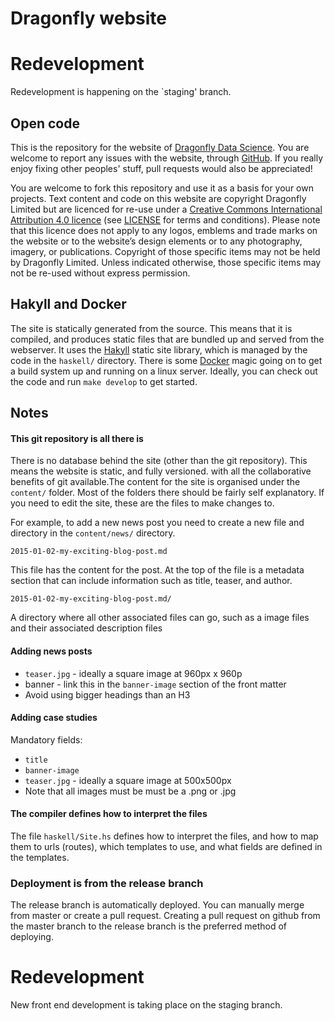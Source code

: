 # Dragonfly website

# Redevelopment

Redevelopment is happening on the `staging' branch.

## Open code

This is the repository for the website of [Dragonfly Data Science](http://www.dragonfly.co.nz). You are welcome to report any issues with the website, through [GitHub](https://github.com/dragonfly-science/website/issues). If you really enjoy fixing other peoples' stuff, pull requests would also be appreciated!

You are welcome to fork this repository and use it as a basis for your own projects. Text content
and code on this website are copyright Dragonfly Limited but are licenced for re-use under a [Creative Commons International Attribution 4.0 licence](https://creativecommons.org/licenses/by/4.0/) (see [LICENSE](https://github.com/dragonfly-science/website/blob/master/LICENSE) for terms and conditions). Please note that this
licence does not apply to any logos, emblems and trade marks on the website or
to the website’s design elements or to any photography, imagery, or publications.
Copyright of those specific items may not be held by Dragonfly Limited. Unless indicated
otherwise, those specific items may not be re-used without express permission.

## Hakyll and Docker

The site is statically generated from the source. This means that it is compiled,
and produces static files that are bundled up and served from the webserver. It uses the [Hakyll](http://jaspervdj.be/hakyll/index.html) static site library,
which is managed by the code in the `haskell/` directory. There is some [Docker](http://www.docker.com)
magic going on to get a build system up and running on a linux server. Ideally, you can check out the
code and run `make develop` to get started.

## Notes

#### This git repository is all there is

There is no database behind the site (other than the git repository). This means the website is static, and fully versioned. with all the collaborative benefits of git available.The content for the site is organised under the `content/` folder. Most of the folders there should be fairly self explanatory. If you need to edit the site,
these are the files to make changes to.

For example, to add a new news post you need to create a new file and directory
in the `content/news/` directory.

`2015-01-02-my-exciting-blog-post.md`

This file has the content for the post. At the top of the file is a metadata section that can include information such as title, teaser, and author.

`2015-01-02-my-exciting-blog-post.md/`

A directory where all other associated files can go, such as a image files and their associated description files

#### Adding news posts

- `teaser.jpg` - ideally a square image at 960px x 960p
- banner - link this in the `banner-image` section of the front matter
- Avoid using bigger headings than an H3

#### Adding case studies

Mandatory fields:

- `title`
- `banner-image`
- `teaser.jpg` - ideally a square image at 500x500px
- Note that all images must be must be a .png or .jpg

#### The compiler defines how to interpret the files

The file `haskell/Site.hs` defines how to interpret the files, and how to map
them to urls (routes), which templates to use, and what fields are defined
in the templates.

### Deployment is from the release branch

The release branch is automatically deployed. You can manually merge from master or create a
pull request. Creating a pull request on github from the master branch to the release branch
is the preferred method of deploying.

# Redevelopment

New front end development is taking place on the staging branch.
